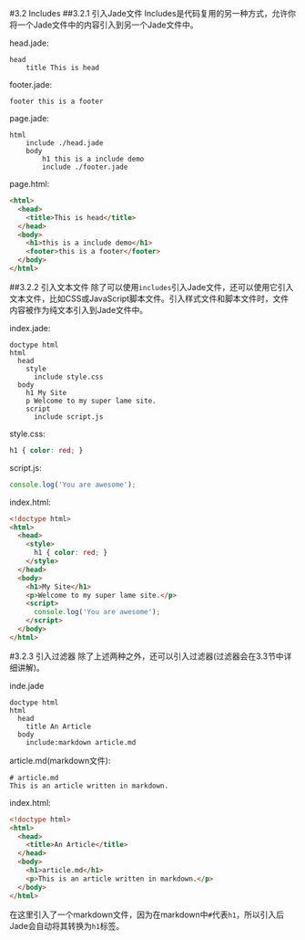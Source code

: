 #3.2 Includes
##3.2.1 引入Jade文件
Includes是代码复用的另一种方式，允许你将一个Jade文件中的内容引入到另一个Jade文件中。

head.jade:
```jade
head
    title This is head
```
footer.jade:
```jade
footer this is a footer
```
page.jade:
```jade
html
    include ./head.jade
    body
        h1 this is a include demo
        include ./footer.jade
```
page.html:
```html
<html>
  <head>
    <title>This is head</title>
  </head>
  <body>
    <h1>this is a include demo</h1>
    <footer>this is a footer</footer>
  </body>
</html>
```
##3.2.2 引入文本文件
除了可以使用`includes`引入Jade文件，还可以使用它引入文本文件，比如CSS或JavaScript脚本文件。引入样式文件和脚本文件时，文件内容被作为纯文本引入到Jade文件中。

index.jade:
```jade
doctype html
html
  head
    style
      include style.css
  body
    h1 My Site
    p Welcome to my super lame site.
    script
      include script.js
```
style.css:
```css
h1 { color: red; }
```
script.js:
```js
console.log('You are awesome');
```
index.html:
```html
<!doctype html>
<html>
  <head>
    <style>
      h1 { color: red; }
    </style>
  </head>
  <body>
    <h1>My Site</h1>
    <p>Welcome to my super lame site.</p>
    <script>
      console.log('You are awesome');
    </script>
  </body>
</html>
```
#3.2.3 引入过滤器
除了上述两种之外，还可以引入过滤器(过滤器会在3.3节中详细讲解)。

inde.jade
```jade
doctype html
html
  head
    title An Article
  body
    include:markdown article.md
```
article.md(markdown文件):
```
# article.md
This is an article written in markdown.
```
index.html:
```html
<!doctype html>
<html>
  <head>
    <title>An Article</title>
  </head>
  <body>
    <h1>article.md</h1>
    <p>This is an article written in markdown.</p>
  </body>
</html>
```
在这里引入了一个markdown文件，因为在markdown中`#`代表`h1`，所以引入后Jade会自动将其转换为`h1`标签。
